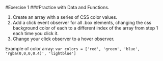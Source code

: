 #Exercise 1
###Practice with Data and Functions.

1. Create an array with a series of CSS color values.
2. Add a click event observer for all .box elements, changing the css background color of each to a different index of the array from step 1 each time you click it.
3. Change your click observer to a hover observer.

Example of color array:
`var colors = ['red', 'green', 'blue', 'rgba(0,0,0,0.4)', 'lightblue']`
